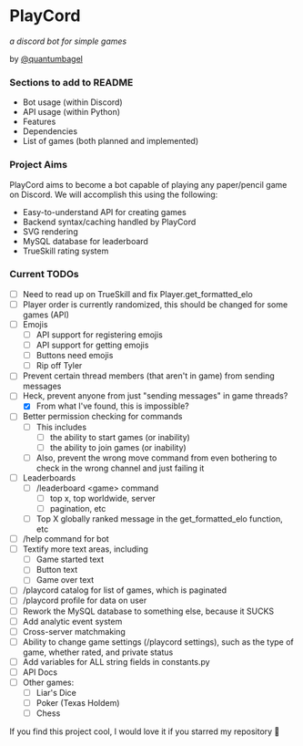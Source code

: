 # PlayCord

_a discord bot for simple games_

by [@quantumbagel](https://github.com/quantumbagel)

### Sections to add to README

* Bot usage (within Discord)
* API usage (within Python)
* Features
* Dependencies
* List of games (both planned and implemented)

### Project Aims

PlayCord aims to become a bot capable of playing any paper/pencil game on Discord.
We will accomplish this using the following:

* Easy-to-understand API for creating games
* Backend syntax/caching handled by PlayCord
* SVG rendering
* MySQL database for leaderboard
* TrueSkill rating system

### Current TODOs

- [ ] Need to read up on TrueSkill and fix Player.get_formatted_elo
- [ ] Player order is currently randomized, this should be changed for some games (API)
- [ ] Emojis
    - [ ] API support for registering emojis
    - [ ] API support for getting emojis
    - [ ] Buttons need emojis
    - [ ] Rip off Tyler
- [ ] Prevent certain thread members (that aren't in game) from sending messages
- [ ] Heck, prevent anyone from just "sending messages" in game threads?
    - [x] From what I've found, this is impossible?
- [ ] Better permission checking for commands
    - [ ] This includes
        - [ ] the ability to start games (or inability)
        - [ ] the ability to join games (or inability)
    - [ ] Also, prevent the wrong move command from even bothering to check in the wrong channel and just failing it
- [ ] Leaderboards
    - [ ] /leaderboard \<game\> command
        - [ ] top x, top worldwide, server
        - [ ] pagination, etc
    - [ ] Top X globally ranked message in the get_formatted_elo function, etc
- [ ] /help command for bot
- [ ] Textify more text areas, including
    - [ ] Game started text
    - [ ] Button text
    - [ ] Game over text
- [ ] /playcord catalog <PAGE> for list of games, which is paginated
- [ ] /playcord profile <USER> for data on user
- [ ] Rework the MySQL database to something else, because it SUCKS
- [ ] Add analytic event system
- [ ] Cross-server matchmaking
- [ ] Ability to change game settings (/playcord settings), such as the type of game, whether rated, and private status
- [ ] Add variables for ALL string fields in constants.py
- [ ] API Docs
- [ ] Other games:
    - [ ] Liar's Dice
    - [ ] Poker (Texas Holdem)
    - [ ] Chess

If you find this project cool, I would love it if you starred my repository 🤩
